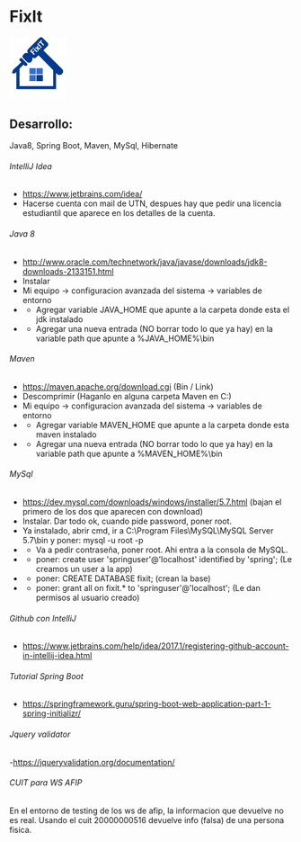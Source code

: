 # FixIt

<img src="https://github.com/julisalis/fixit/blob/master/src/main/resources/static/images/logo.png" width="100">

## Desarrollo:

Java8, Spring Boot, Maven, MySql, Hibernate

###### IntelliJ Idea
- https://www.jetbrains.com/idea/
- Hacerse cuenta con mail de UTN, despues hay que pedir una licencia estudiantil que aparece en los detalles de la cuenta.

###### Java 8
- http://www.oracle.com/technetwork/java/javase/downloads/jdk8-downloads-2133151.html
- Instalar
- Mi equipo -> configuracion avanzada del sistema -> variables de entorno
- - Agregar variable JAVA_HOME que apunte a la carpeta donde esta el jdk instalado
- - Agregar una nueva entrada (NO borrar todo lo que ya hay) en la variable path que apunte a %JAVA_HOME%\bin
  
###### Maven
- https://maven.apache.org/download.cgi (Bin / Link)
- Descomprimir (Haganlo en alguna carpeta Maven en C:)
- Mi equipo -> configuracion avanzada del sistema -> variables de entorno
- - Agregar variable MAVEN_HOME que apunte a la carpeta donde esta maven instalado
- - Agregar una nueva entrada (NO borrar todo lo que ya hay) en la variable path que apunte a %MAVEN_HOME%\bin
  
###### MySql
- https://dev.mysql.com/downloads/windows/installer/5.7.html (bajan el primero de los dos que aparecen con download)
- Instalar. Dar todo ok, cuando pide password, poner root.
- Ya instalado, abrir cmd, ir a C:\Program Files\MySQL\MySQL Server 5.7\bin y poner: mysql -u root -p
- - Va a pedir contraseña, poner root. Ahi entra a la consola de MySQL.
- - poner: create user 'springuser'@'localhost' identified by 'spring'; (Le creamos un user a la app)
- - poner: CREATE DATABASE fixit; (crean la base)
- - poner: grant all on fixit.* to 'springuser'@'localhost'; (Le dan permisos al usuario creado)

###### Github con IntelliJ
- https://www.jetbrains.com/help/idea/2017.1/registering-github-account-in-intellij-idea.html

###### Tutorial Spring Boot
- https://springframework.guru/spring-boot-web-application-part-1-spring-initializr/

###### Jquery validator
-https://jqueryvalidation.org/documentation/

###### CUIT para WS AFIP
En el entorno de testing de los ws de afip, la informacion que devuelve no es real. Usando el cuit 20000000516 devuelve info (falsa) de una persona fisica.

